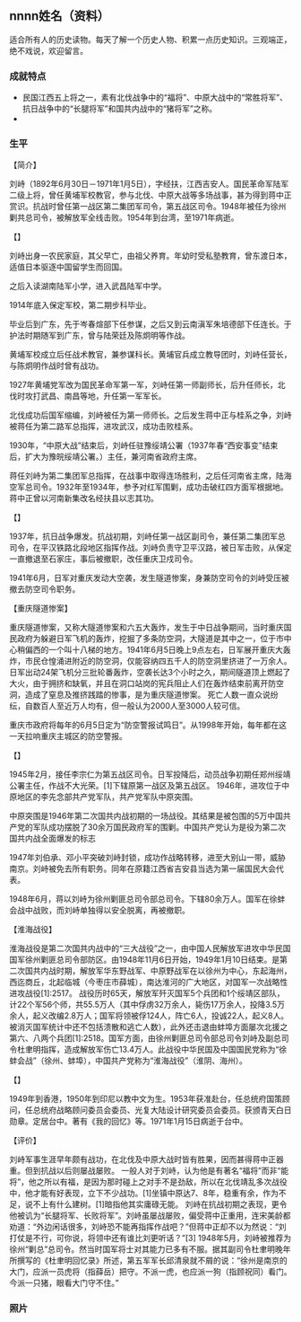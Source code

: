 ## nnnn姓名（资料）

适合所有人的历史读物。每天了解一个历史人物、积累一点历史知识。三观端正，绝不戏说，欢迎留言。  

### 成就特点

- 民国江西五上将之一，素有北伐战争中的“福将”、中原大战中的“常胜将军”、抗日战争中的“长腿将军”和国共内战中的“猪将军”之称。
- ​


### 生平

【简介】

刘峙（1892年6月30日－1971年1月5日），字经扶，江西吉安人。国民革命军陆军二级上将，曾任黄埔军校教官，参与北伐、中原大战等多场战事，甚为得到蒋中正赏识。抗战时曾任第一战区第二集团军司令，第五战区司令。1948年被任为徐州剿共总司令，被解放军全线击败。1954年到台湾，至1971年病逝。



【】

刘峙出身一农民家庭，其父早亡，由祖父养育。年幼时受私塾教育，曾东渡日本，适值日本驱逐中国留学生而回国。

之后入读湖南陆军小学，进入武昌陆军中学。

1914年底入保定军校，第二期步科毕业。

毕业后到广东，先于岑春煊部下任参谋，之后又到云南滇军朱培德部下任连长。于护法时期随军到广东，曾与陆荣廷及陈炯明等作战。

黄埔军校成立后任战术教官，兼参谋科长。黄埔官兵成立教导团时，刘峙任营长，与陈炯明作战时曾有战功。

1927年黄埔党军改为国民革命军第一军，刘峙任第一师副师长，后升任师长，北伐时攻打武昌、南昌等地，升任第一军军长。

北伐成功后国军缩编，刘峙被任为第一师师长。之后发生蒋中正与桂系之争，刘峙被蒋任为第二路军总指挥，进攻武汉，成功击败桂系。

1930年，“中原大战”结束后，刘峙任驻豫绥靖公署（1937年春“西安事变”结束后，扩大为豫皖绥靖公署。）主任，兼河南省政府主席。

蒋任刘峙为第二集团军总指挥，在战事中取得连场胜利，之后任河南省主席，陆海空军总司令。1932年至1934年，参予对红军围剿，成功击破红四方面军根据地。蒋中正曾以河南新集改名经扶县以志其功。

【】

1937年，抗日战争爆发。抗战初期，刘峙任第一战区副司令，兼任第二集团军总司令，在平汉铁路北段地区指挥作战。刘峙负责守卫平汉路，被日军击败，从保定一直撤退至石家庄，事后被撤职，改任重庆卫戍司令。

1941年6月，日军对重庆发动大空袭，发生隧道惨案，身兼防空司令的刘峙受压被撤去防空司令职务。

【重庆隧道惨案】

重庆隧道惨案，又称大隧道惨案和六五大轰炸，发生于中日战争期间，当时重庆国民政府为躲避日军飞机的轰炸，挖掘了多条防空洞，大隧道是其中之一，位于市中心稍偏西的一个叫十八梯的地方。1941年6月5日晚上9点左右，日军展开重庆大轰炸，市民仓惶涌进附近的防空洞，仅能容纳四五千人的防空洞里挤进了一万余人。日军出动24架飞机分三批轮番轰炸，空袭长达3个小时之久，期间隧道顶上燃起了大火，由于拥挤和缺氧，并且在洞口站岗的宪兵阻止人们在轰炸结束前离开防空洞，造成了窒息及推挤践踏的惨事，是为重庆隧道惨案。
死亡人数一直众说纷纭，自数百人至近万人均有，但一般认为2000人至3000人较可信。

重庆市政府将每年的6月5日定为“防空警报试鸣日”。从1998年开始，每年都在这一天拉响重庆主城区的防空警报。

【】

1945年2月，接任李宗仁为第五战区司令。日军投降后，动员战争初期任郑州绥靖公署主任，作战不大光荣。[1]下辖原第一战区及第五战区。
1946年，进攻位于中原地区的李先念部共产党军队，共产党军队中原突围。

中原突围是1946年第二次国共内战初期的一场战役。其结果是被包围的5万中国共产党的军队成功摆脱了30余万国民政府军的围剿。中国共产党认为是役为第二次国共内战全面爆发的标志

1947年刘伯承、邓小平突破刘峙封锁，成功作战略转移，进至大别山一带，威胁南京。刘峙被免去所有职务。同年在原籍江西省吉安县当选为第一届国民大会代表。

1948年6月，蒋以刘峙为徐州剿匪总司令部总司令。下辖80余万人。国军在徐蚌会战中战败，而刘峙单独得以安全脱离，再被撤职。

【淮海战役】

淮海战役是第二次国共内战中的“三大战役”之一，由中国人民解放军进攻中华民国国军徐州剿匪总司令部防区。由1948年11月6日开始，1949年1月10日结束。是第二次国共内战时期，解放军华东野战军、中原野战军在以徐州为中心，东起海州，西迄商丘，北起临城（今枣庄市薛城），南达淮河的广大地区，对国军一次战略性进攻战役[1]:2517。
战役历时65天，解放军歼灭国军5个兵团和1个绥靖区部队，计22个军56个师，共55.5万人（其中俘虏32万余人，毙伤17万余人，投降3.5万余人，起义改编2.8万人；国军将领被俘124人，阵亡6人，投诚22人，起义8人。被消灭国军统计中还不包括溃散和逃亡人数），此外还击退由蚌埠方面屡次北援之第六、八两个兵团[1]:2518。国军方面，由徐州剿匪总司令部总司令刘峙及副总司令杜聿明指挥，造成解放军伤亡13.4万人。此战役中华民国及中国国民党称为“徐蚌会战”（徐州、蚌埠），中国共产党称为“淮海战役”（淮阴、海州）。

【】

1949年到香港，1950年到印尼以教中文为生。1953年获准赴台，任总统府国策顾问，任总统府战略顾问委员会委员、光复大陆设计研究委员会委员。获颁青天白日勋章。定居台中。著有《我的回忆》等。1971年1月15日病逝于台中。

【评价】

刘峙军事生涯早年颇有战功，在北伐及中原大战时皆有胜果，因而甚得蒋中正器重。但到抗战以后则屡战屡败。
一般人对于刘峙，认为他是有著名“福将”而非“能将”，他之所以有福，是因为那时碰上之对手不是劲敌，所以在北伐靖乱多次战役中，他才能有好表现，立下不少战功。[1]坐镇中原达7、8年，稳重有余，作为不足，说不上有什么建树。[1]暗指他其实庸碌无能。
刘峙在抗战初期之表现，更令他被讥为“长腿将军、长败将军”。刘峙虽屡战屡败，偏受蒋中正重用，连宋美龄都劝道：“外边闲话很多，刘峙恐不能再指挥作战吧？”但蒋中正却不以为然说：“刘打仗是不行，可你说，将领中还有谁比刘更听话？”[3]
1948年5月，刘峙被推荐为徐州“剿总”总司令。然当时国军将士对其能力已多有不服。据其副司令杜聿明晚年所撰写的《杜聿明回忆录》所述，第五军军长邱清泉就不屑的说：“徐州是南京的大门，应派一员虎将（指薛岳）把守。不派一虎，也应派一狗（指顾祝同）看门。今派一只猪，眼看大门守不住。”



### 照片

